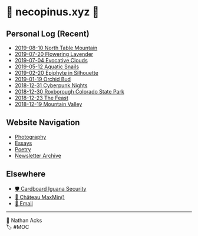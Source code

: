 # <span aria-hidden="true">🌲</span> necopinus.xyz <span aria-hidden="true">🌲</span>

## Personal Log (Recent)

* [2019-08-10 North Table Mountain](photography/2019-08-10-north-table-mountain.md)
* [2019-07-20 Flowering Lavender](photography/2019-07-20-flowering-lavender.md)
* [2019-07-04 Evocative Clouds](photography/2019-07-04-evocative-clouds.md)
* [2019-05-12 Aquatic Snails](photography/2019-05-12-aquatic-snails.md)
* [2019-02-20 Epiphyte in Silhouette](photography/2019-02-20-epiphyte-in-silhouette.md)
* [2019-01-19 Orchid Bud](photography/2019-01-19-orchid-bud.md)
* [2018-12-31 Cyberpunk Nights](photography/2018-12-31-cyberpunk-nights.md)
* [2018-12-30 Roxborough Colorado State Park](photography/2018-12-30-roxborough-colorado-state-park.md)
* [2018-12-23 The Feast](photography/2018-12-23-the-feast.md)
* [2018-12-19 Mountain Valley](photography/2018-12-19-mountain-valley.md)

## Website Navigation

* [Photography](photography.md)
* [Essays](essays.md)
* [Poetry](poetry.md)
* [Newsletter Archive](newsletters.md)

## Elsewhere

* [<span aria-hidden="true">🛡</span> Cardboard Iguana Security](https://www.cardboard-iguana.com/)
* [<span aria-hidden="true">🏡</span> Château MaxMin()](https://www.chateaumaxmin.info/)
* [<span aria-hidden="true">📧</span> Email](mailto:nathan.acks@necopinus.xyz)

- - - -

<span aria-hidden="true">👤</span> Nathan Acks  
<span aria-hidden="true">🏷️</span> #MOC
